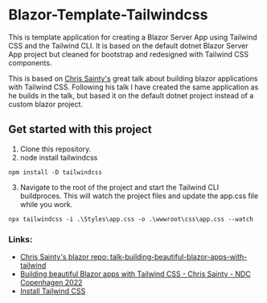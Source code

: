 # Blazor-Template-Tailwindcss

This is template application for creating a Blazor Server App using Tailwind CSS and the Tailwind CLI. It is based on the default dotnet Blazor Server App project but cleaned for bootstrap and redesigned with Tailwind CSS components.

This is based on [Chris Sainty's](https://chrissainty.com/) great talk about building blazor applications with Tailwind CSS. Following his talk I have created the same application as he builds in the talk, but based it on the default dotnet project instead of a custom blazor project.

## Get started with this project

1. Clone this repository. 
2. node install tailwindcss
```terminal
npm install -D tailwindcss
```
3. Navigate to the root of the project and start the Tailwind CLI buildproces. This will watch the project files and update the app.css file while you work.
```
npx tailwindcss -i .\Styles\app.css -o .\wwwroot\css\app.css --watch
```



### Links:

* [Chris Sainty's blazor repo: talk-building-beautiful-blazor-apps-with-tailwind](https://github.com/chrissainty/talk-building-beautiful-blazor-apps-with-tailwind)
* [Building beautiful Blazor apps with Tailwind CSS - Chris Sainty - NDC Copenhagen 2022](https://www.youtube.com/watch?v=rlRNsCGQlOg)
* [Install Tailwind CSS](https://tailwindcss.com/docs/installation)